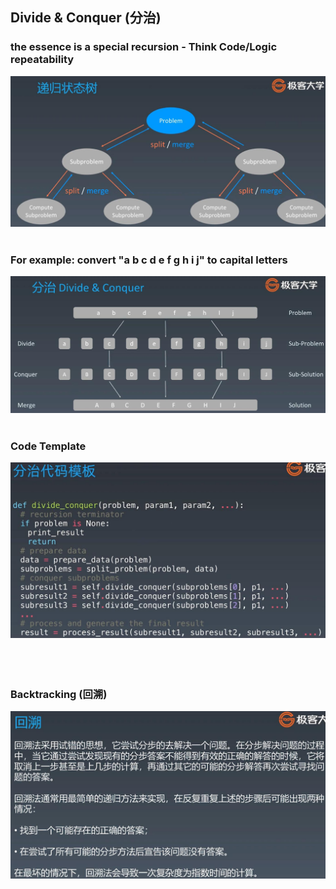 ## Divide & Conquer (分治)
### the essence is a special recursion - Think Code/Logic repeatability
![Image of divide&conquer](imgs/divide&conquer.jpg)
<br />
<br />
### For example: convert "a b c d e f g h i j" to capital letters
![Image of divide&conquer_1](imgs/divide&conquer_1.jpg)
<br />
<br />
### Code Template
![Image of divide&conquer_2](imgs/divide&conquer_2.jpg)
<br />
<br />
<br />
<br />
### Backtracking (回溯)
![Image of backtracking](imgs/backtracking.jpg)